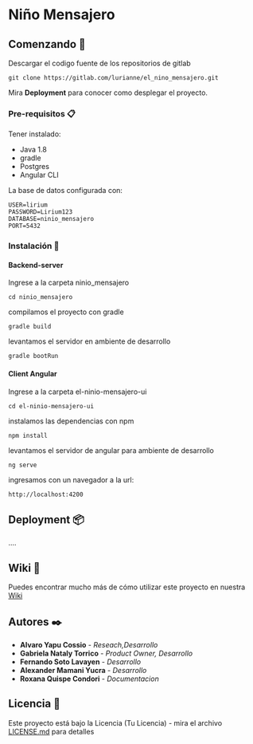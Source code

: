 # Niño Mensajero

## Comenzando 🚀

Descargar el codigo fuente de los repositorios de gitlab

```
git clone https://gitlab.com/lurianne/el_nino_mensajero.git
```

Mira **Deployment** para conocer como desplegar el proyecto.


### Pre-requisitos 📋

Tener instalado:
- Java 1.8
- gradle
- Postgres
- Angular CLI

La base de datos configurada con:
```
USER=lirium
PASSWORD=Lirium123
DATABASE=ninio_mensajero
PORT=5432
```

### Instalación 🔧

#### Backend-server
Ingrese a la carpeta ninio_mensajero
```
cd ninio_mensajero
```
compilamos el proyecto con gradle
```
gradle build
```

levantamos el servidor en ambiente de desarrollo
```
gradle bootRun
```

#### Client Angular
Ingrese a la carpeta el-ninio-mensajero-ui

```
cd el-ninio-mensajero-ui
```

instalamos las dependencias con npm
```
npm install
```

levantamos el servidor  de angular para ambiente de desarrollo
```
ng serve
```

ingresamos con un navegador a la url:
```
http://localhost:4200
```

## Deployment 📦

....


## Wiki 📖

Puedes encontrar mucho más de cómo utilizar este proyecto en nuestra [Wiki](https://gitlab.com/lurianne/el_nino_mensajero/wikis/home)


## Autores ✒️

* **Alvaro Yapu Cossio** - *Reseach,Desarrollo* 
* **Gabriela Nataly Torrico** - *Product Owner, Desarrollo*
* **Fernando Soto Lavayen** - *Desarrollo* 
* **Alexander Mamani Yucra** - *Desarrollo* 
* **Roxana Quispe Condori** - *Documentacion* 

## Licencia 📄

Este proyecto está bajo la Licencia (Tu Licencia) - mira el archivo [LICENSE.md](LICENSE.md) para detalles
